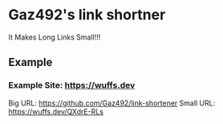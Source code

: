 # Gaz492's link shortner
It Makes Long Links Small!!!

## Example
### Example Site: https://wuffs.dev
Big URL: https://github.com/Gaz492/link-shortener
Small URL: https://wuffs.dev/QXdrE-RLs
